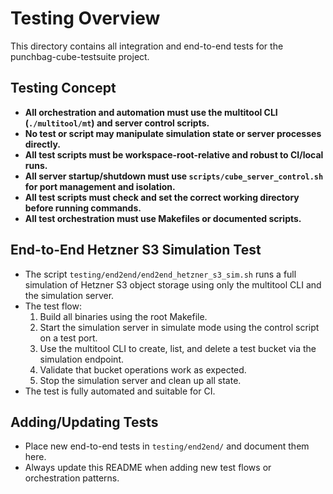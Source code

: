 # Testing Overview

This directory contains all integration and end-to-end tests for the punchbag-cube-testsuite project.

## Testing Concept

- **All orchestration and automation must use the multitool CLI (`./multitool/mt`) and server control scripts.**
- **No test or script may manipulate simulation state or server processes directly.**
- **All test scripts must be workspace-root-relative and robust to CI/local runs.**
- **All server startup/shutdown must use `scripts/cube_server_control.sh` for port management and isolation.**
- **All test scripts must check and set the correct working directory before running commands.**
- **All test orchestration must use Makefiles or documented scripts.**

## End-to-End Hetzner S3 Simulation Test

- The script `testing/end2end/end2end_hetzner_s3_sim.sh` runs a full simulation of Hetzner S3 object storage using only the multitool CLI and the simulation server.
- The test flow:
  1. Build all binaries using the root Makefile.
  2. Start the simulation server in simulate mode using the control script on a test port.
  3. Use the multitool CLI to create, list, and delete a test bucket via the simulation endpoint.
  4. Validate that bucket operations work as expected.
  5. Stop the simulation server and clean up all state.
- The test is fully automated and suitable for CI.

## Adding/Updating Tests

- Place new end-to-end tests in `testing/end2end/` and document them here.
- Always update this README when adding new test flows or orchestration patterns.
